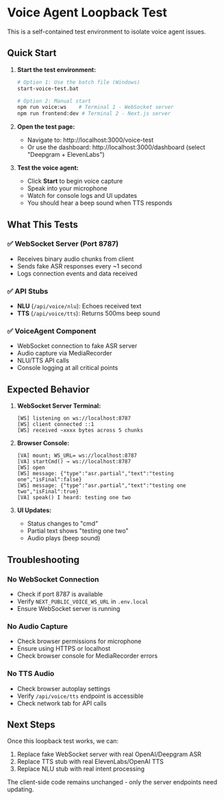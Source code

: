 # Voice Agent Loopback Test

This is a self-contained test environment to isolate voice agent issues.

## Quick Start

1. **Start the test environment:**
   ```bash
   # Option 1: Use the batch file (Windows)
   start-voice-test.bat
   
   # Option 2: Manual start
   npm run voice:ws    # Terminal 1 - WebSocket server
   npm run frontend:dev # Terminal 2 - Next.js server
   ```

2. **Open the test page:**
   - Navigate to: http://localhost:3000/voice-test
   - Or use the dashboard: http://localhost:3000/dashboard (select "Deepgram + ElevenLabs")

3. **Test the voice agent:**
   - Click **Start** to begin voice capture
   - Speak into your microphone
   - Watch for console logs and UI updates
   - You should hear a beep sound when TTS responds

## What This Tests

### ✅ WebSocket Server (Port 8787)
- Receives binary audio chunks from client
- Sends fake ASR responses every ~1 second
- Logs connection events and data received

### ✅ API Stubs
- **NLU** (`/api/voice/nlu`): Echoes received text
- **TTS** (`/api/voice/tts`): Returns 500ms beep sound

### ✅ VoiceAgent Component
- WebSocket connection to fake ASR server
- Audio capture via MediaRecorder
- NLU/TTS API calls
- Console logging at all critical points

## Expected Behavior

1. **WebSocket Server Terminal:**
   ```
   [WS] listening on ws://localhost:8787
   [WS] client connected ::1
   [WS] received ~xxxx bytes across 5 chunks
   ```

2. **Browser Console:**
   ```
   [VA] mount; WS_URL= ws://localhost:8787
   [VA] startCmd() → ws://localhost:8787
   [WS] open
   [WS] message: {"type":"asr.partial","text":"testing one","isFinal":false}
   [WS] message: {"type":"asr.partial","text":"testing one two","isFinal":true}
   [VA] speak() I heard: testing one two
   ```

3. **UI Updates:**
   - Status changes to "cmd"
   - Partial text shows "testing one two"
   - Audio plays (beep sound)

## Troubleshooting

### No WebSocket Connection
- Check if port 8787 is available
- Verify `NEXT_PUBLIC_VOICE_WS_URL` in `.env.local`
- Ensure WebSocket server is running

### No Audio Capture
- Check browser permissions for microphone
- Ensure using HTTPS or localhost
- Check browser console for MediaRecorder errors

### No TTS Audio
- Check browser autoplay settings
- Verify `/api/voice/tts` endpoint is accessible
- Check network tab for API calls

## Next Steps

Once this loopback test works, we can:
1. Replace fake WebSocket server with real OpenAI/Deepgram ASR
2. Replace TTS stub with real ElevenLabs/OpenAI TTS
3. Replace NLU stub with real intent processing

The client-side code remains unchanged - only the server endpoints need updating.

